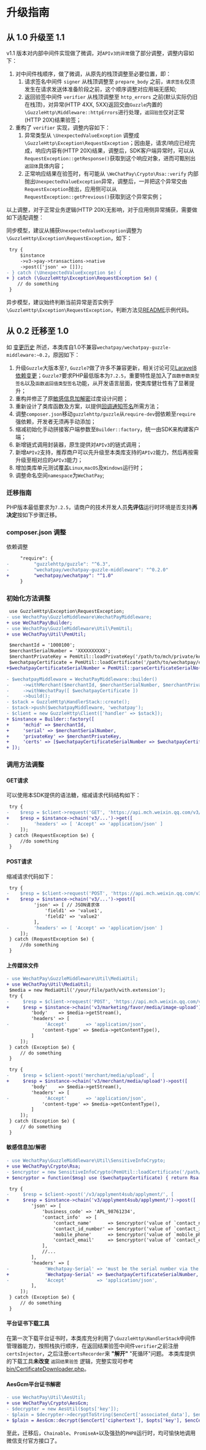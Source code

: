 # 升级指南

## 从 1.0 升级至 1.1

v1.1 版本对内部中间件实现做了微调，对`APIv3的异常`做了部分调整，调整内容如下：

1. 对中间件栈顺序，做了微调，从原先的栈顶调整至必要位置，即：
    1. 请求签名中间件 `signer` 从栈顶调整至 `prepare_body` 之前，`请求签名`仅须发生在请求发送体准备阶段之前，这个顺序调整对应用端无感知;
    2. 返回验签中间件 `verifier` 从栈顶调整至 `http_errors` 之前(默认实际仍旧在栈顶)，对异常(HTTP 4XX, 5XX)返回交由`Guzzle`内置的`\GuzzleHttp\Middleware::httpErrors`进行处理，`返回验签`仅对正常(HTTP 20X)结果验签；
2. 重构了 `verifier` 实现，调整内容如下：
    1. 异常类型从 `\UnexpectedValueException` 调整成 `\GuzzleHttp\Exception\RequestException`；因由是，请求/响应已经完成，响应内容有(HTTP 20X)结果，调整后，SDK客户端异常时，可以从`RequestException::getResponse()`获取到这个响应对象，进而可甄别出`返回体`具体内容；
    2. 正常响应结果在验签时，有可能从 `\WeChatPay\Crypto\Rsa::verify` 内部抛出`UnexpectedValueException`异常，调整后，一并把这个异常交由`RequestException`抛出，应用侧可以从`RequestException::getPrevious()`获取到这个异常实例；

以上调整，对于正常业务逻辑(HTTP 20X)无影响，对于应用侧异常捕获，需要做如下适配调整：

同步模型，建议从捕获`UnexpectedValueException`调整为`\GuzzleHttp\Exception\RequestException`，如下：

```diff
 try {
     $instance
     ->v3->pay->transactions->native
     ->post(['json' => []]);
- } catch (\UnexpectedValueException $e) {
+ } catch (\GuzzleHttp\Exception\RequestException $e) {
    // do something
 }
```

异步模型，建议始终判断当前异常是否实例于`\GuzzleHttp\Exception\RequestException`，判断方法见[README](README.md)示例代码。

## 从 0.2 迁移至 1.0

如 [变更历史](CHANGELOG.md) 所述，本类库自1.0不兼容`wechatpay/wechatpay-guzzle-middleware:~0.2`，原因如下：

1. 升级`Guzzle`大版本至`7`, `Guzzle7`做了许多不兼容更新，相关讨论可见[Laravel8依赖变更](https://github.com/wechatpay-apiv3/wechatpay-guzzle-middleware/issues/54)；`Guzzle7`要求PHP最低版本为`7.2.5`，重要特性是加入了`函数参数类型签名`以及`函数返回值类型签名`功能，从开发语言层面，使类库健壮性有了显著提升；
2. 重构并修正了原[敏感信息加解密](https://github.com/wechatpay-apiv3/wechatpay-guzzle-middleware/issues/25)过度设计问题；
3. 重新设计了类库函数及方案，以提供[回调通知签名](https://github.com/wechatpay-apiv3/wechatpay-guzzle-middleware/issues/42)所需方法；
4. 调整`composer.json`移动`guzzlehttp/guzzle`从`require-dev`弱依赖至`require`强依赖，开发者无须再手动添加；
5. 缩减初始化手动拼接客户端参数至`Builder::factory`，统一由SDK来构建客户端；
6. 新增链式调用封装器，原生提供对`APIv3`的链式调用；
7. 新增`APIv2`支持，推荐商户可以先升级至本类库支持的`APIv2`能力，然后再按需升级至相对应的`APIv3`能力；
8. 增加类库单元测试覆盖`Linux`,`macOS`及`Windows`运行时；
9. 调整命名空间`namespace`为`WeChatPay`;

### 迁移指南

PHP版本最低要求为`7.2.5`，请商户的技术开发人员**先评估**运行时环境是否支持**再决定**按如下步骤迁移。
### composer.json 调整

依赖调整

```diff
     "require": {
-         "guzzlehttp/guzzle": "^6.3",
-         "wechatpay/wechatpay-guzzle-middleware": "^0.2.0"
+         "wechatpay/wechatpay": "^1.0"
     }
```

### 初始化方法调整

```diff
 use GuzzleHttp\Exception\RequestException;
- use WechatPay\GuzzleMiddleware\WechatPayMiddleware;
+ use WeChatPay\Builder;
- use WechatPay\GuzzleMiddleware\Util\PemUtil;
+ use WeChatPay\Util\PemUtil;

 $merchantId = '1000100';
 $merchantSerialNumber = 'XXXXXXXXXX';
 $merchantPrivateKey = PemUtil::loadPrivateKey('/path/to/mch/private/key.pem');
 $wechatpayCertificate = PemUtil::loadCertificate('/path/to/wechatpay/cert.pem');
+$wechatpayCertificateSerialNumber = PemUtil::parseCertificateSerialNo($wechatpayCertificate);

- $wechatpayMiddleware = WechatPayMiddleware::builder()
-     ->withMerchant($merchantId, $merchantSerialNumber, $merchantPrivateKey)
-     ->withWechatPay([ $wechatpayCertificate ])
-     ->build();
- $stack = GuzzleHttp\HandlerStack::create();
- $stack->push($wechatpayMiddleware, 'wechatpay');
- $client = new GuzzleHttp\Client(['handler' => $stack]);
+ $instance = Builder::factory([
+     'mchid' => $merchantId,
+     'serial' => $merchantSerialNumber,
+     'privateKey' => $merchantPrivateKey,
+     'certs' => [$wechatpayCertificateSerialNumber => $wechatpayCertificate],
+ ]);
```

### 调用方法调整

#### **GET**请求

可以使用本SDK提供的语法糖，缩减请求代码结构如下：

```diff
 try {
-    $resp = $client->request('GET', 'https://api.mch.weixin.qq.com/v3/...', [
+    $resp = $instance->chain('v3/...')->get([
-         'headers' => [ 'Accept' => 'application/json' ]
     ]);
 } catch (RequestException $e) {
     //do something
 }
```

#### **POST**请求

缩减请求代码如下：

```diff
 try {
-    $resp = $client->request('POST', 'https://api.mch.weixin.qq.com/v3/...', [
+    $resp = $instance->chain('v3/...')->post([
          'json' => [ // JSON请求体
              'field1' => 'value1',
              'field2' => 'value2'
          ],
-         'headers' => [ 'Accept' => 'application/json' ]
     ]);
 } catch (RequestException $e) {
     //do something
 }
```

#### 上传媒体文件

```diff
- use WechatPay\GuzzleMiddleware\Util\MediaUtil;
+ use WeChatPay\Util\MediaUtil;
 $media = new MediaUtil('/your/file/path/with.extension');
 try {
-     $resp = $client->request('POST', 'https://api.mch.weixin.qq.com/v3/[merchant/media/video_upload|marketing/favor/media/image-upload]', [
+     $resp = $instance->chain('v3/marketing/favor/media/image-upload')->post([
         'body'    => $media->getStream(),
         'headers' => [
-             'Accept'       => 'application/json',
             'content-type' => $media->getContentType(),
         ]
     ]);
 } catch (Exception $e) {
     // do something
 }
```

```diff
 try {
-     $resp = $client->post('merchant/media/upload', [
+     $resp = $instance->chain('v3/merchant/media/upload')->post([
         'body'    => $media->getStream(),
         'headers' => [
-             'Accept'       => 'application/json',
             'content-type' => $media->getContentType(),
         ]
     ]);
 } catch (Exception $e) {
     // do something
 }
```

#### 敏感信息加/解密

```diff
- use WechatPay\GuzzleMiddleware\Util\SensitiveInfoCrypto;
+ use WeChatPay\Crypto\Rsa;
- $encryptor = new SensitiveInfoCrypto(PemUtil::loadCertificate('/path/to/wechatpay/cert.pem'));
+ $encryptor = function($msg) use ($wechatpayCertificate) { return Rsa::encrypt($msg, $wechatpayCertificate); };

 try {
-     $resp = $client->post('/v3/applyment4sub/applyment/', [
+     $resp = $instance->chain('v3/applyment4sub/applyment/')->post([
         'json' => [
             'business_code' => 'APL_98761234',
             'contact_info'  => [
                 'contact_name'      => $encryptor('value of `contact_name`'),
                 'contact_id_number' => $encryptor('value of `contact_id_number'),
                 'mobile_phone'      => $encryptor('value of `mobile_phone`'),
                 'contact_email'     => $encryptor('value of `contact_email`'),
             ],
             //...
         ],
         'headers' => [
-             'Wechatpay-Serial' => 'must be the serial number via the downloaded pem file of `/v3/certificates`',
+             'Wechatpay-Serial' => $wechatpayCertificateSerialNumber,
-             'Accept'           => 'application/json',
         ],
     ]);
 } catch (Exception $e) {
     // do something
 }
```

#### 平台证书下载工具

在第一次下载平台证书时，本类库充分利用了`\GuzzleHttp\HandlerStack`中间件管理器能力，按照栈执行顺序，在返回结果验签中间件`verifier`之前注册`certsInjector`，之后注册`certsRecorder`来 **"解开"** "死循环"问题。
本类库提供的下载工具**未改变** `返回结果验签` 逻辑，完整实现可参考[bin/CertificateDownloader.php](bin/CertificateDownloader.php)。

#### AesGcm平台证书解密

```diff
- use WechatPay\Util\AesUtil;
+ use WeChatPay\Crypto\AesGcm;
- $decrypter = new AesUtil($opts['key']);
- $plain = $decrypter->decryptToString($encCert['associated_data'], $encCert['nonce'], $encCert['ciphertext']);
+ $plain = AesGcm::decrypt($encCert['ciphertext'], $opts['key'], $encCert['nonce'], $encCert['associated_data']);
```

至此，迁移后，`Chainable`、`PromiseA+`以及强劲的`PHP8`运行时，均可愉快地调用微信支付官方接口了。
